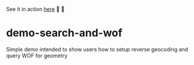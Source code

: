 See it in action [here](https://mapzen.github.io/demo-search-and-wof/reverse-demo.html) :icecream: :lollipop:

# demo-search-and-wof
Simple demo intended to show users how to setup reverse geocoding and query WOF for geometry
